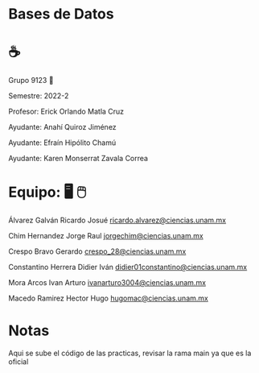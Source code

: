 #  Bases de Datos 
# ☕

Grupo 9123 🏫

Semestre: 2022-2

Profesor: Erick Orlando Matla Cruz

Ayudante: Anahí Quiroz Jiménez

Ayudante:	Efraín Hipólito Chamú

Ayudante:	Karen Monserrat Zavala Correa



# Equipo: 🖥️ 🖱️

Álvarez Galván Ricardo Josué
ricardo.alvarez@ciencias.unam.mx

Chim Hernandez Jorge Raul
jorgechim@ciencias.unam.mx

Crespo Bravo Gerardo 
crespo_28@ciencias.unam.mx

Constantino Herrera Didier Iván
didier01constantino@ciencias.unam.mx

Mora Arcos Ivan Arturo
ivanarturo3004@ciencias.unam.mx

Macedo Ramirez Hector Hugo
hugomac@ciencias.unam.mx


# Notas 
Aqui se sube el código de las practicas, revisar la rama main ya que es la oficial

